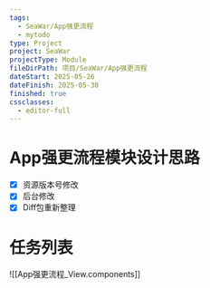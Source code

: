 ```yaml
---
tags:
  - SeaWar/App强更流程
  - mytodo
type: Project
project: SeaWar
projectType: Module
fileDirPath: 项目/SeaWar/App强更流程
dateStart: 2025-05-26
dateFinish: 2025-05-30
finished: true
cssclasses:
  - editor-full
---
```


# App强更流程模块设计思路
- [x] 资源版本号修改
- [x] 后台修改
- [x] Diff包重新整理
 
# 任务列表
![[App强更流程_View.components]]


